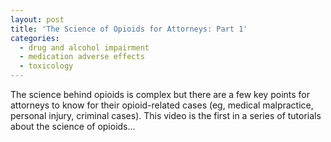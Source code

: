 ```yaml
---
layout: post
title: 'The Science of Opioids for Attorneys: Part 1'
categories:
  - drug and alcohol impairment
  - medication adverse effects
  - toxicology
---
```


The science behind opioids is complex but there are a few key points for attorneys to know for their opioid-related cases (eg, medical malpractice, personal injury, criminal cases). This video is the first in a series of tutorials about the science of opioids...